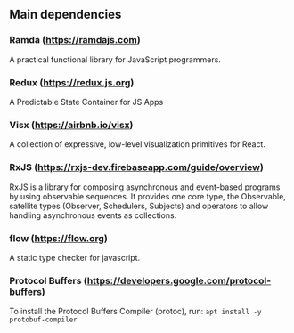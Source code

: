 ## Main dependencies

### Ramda (https://ramdajs.com)
A practical functional library for JavaScript programmers.

### Redux (https://redux.js.org)
A Predictable State Container for JS Apps

### Visx (https://airbnb.io/visx)
A collection of expressive, low-level visualization primitives for React.

### RxJS (https://rxjs-dev.firebaseapp.com/guide/overview)
RxJS is a library for composing asynchronous and event-based programs by using observable sequences. 
It provides one core type, the Observable, satellite types (Observer, Schedulers, Subjects) and operators to allow handling asynchronous events as collections.

### flow (https://flow.org)
A static type checker for javascript.

### Protocol Buffers (https://developers.google.com/protocol-buffers)
To install the Protocol Buffers Compiler (protoc), run:
`apt install -y protobuf-compiler`

